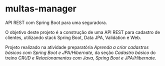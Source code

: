 # multas-manager
API REST com Spring Boot para uma seguradora.

O objetivo deste projeto é a construção de uma API REST para cadastro de clientes, utilizando stack Spring Boot, Data JPA, Validation e Web.

Projeto realizado na atividade preparatória *Aprenda a criar cadastros básicos com Spring Boot e JPA/Hibernate*, da seção *Cadastro básico* do treino *CRUD e Relacionamentos com Java, Spring Boot e JPA/Hibernate*.
